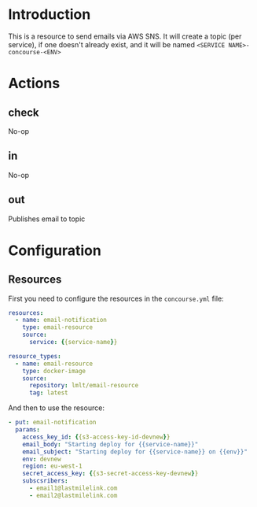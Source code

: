 # Introduction

This is a resource to send emails via AWS SNS. It will create a topic (per service), if one doesn't already exist, and it will be named `<SERVICE NAME>-concourse-<ENV>`

# Actions

## check
No-op

## in
No-op

## out
Publishes email to topic

# Configuration

## Resources
First you need to configure the resources in the `concourse.yml` file: 

```yaml
resources:
  - name: email-notification
    type: email-resource
    source:
      service: {{service-name}}

resource_types:
  - name: email-resource
    type: docker-image
    source:
      repository: lmlt/email-resource
      tag: latest
```


And then to use the resource:

```yaml
- put: email-notification
  params:
    access_key_id: {{s3-access-key-id-devnew}}
    email_body: "Starting deploy for {{service-name}}"
    email_subject: "Starting deploy for {{service-name}} on {{env}}"
    env: devnew
    region: eu-west-1
    secret_access_key: {{s3-secret-access-key-devnew}}
    subscsribers:
      - email1@lastmilelink.com
      - email2@lastmilelink.com
```
